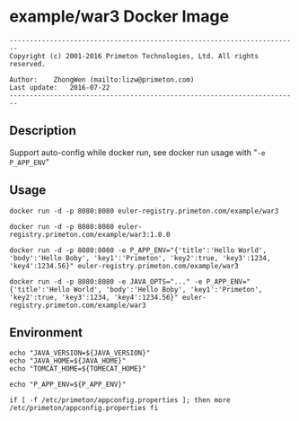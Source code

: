 # example/war3 Docker Image

`------------------------------------------------------------------------`  
`Copyright (c) 2001-2016 Primeton Technologies, Ltd. All rights reserved.`  
  
`Author:	ZhongWen (mailto:lizw@primeton.com)`  
`Last update:	2016-07-22`  
`------------------------------------------------------------------------`
  
  
## Description  
  
Support auto-config while docker run, see docker run usage with "`-e P_APP_ENV`"      
  
  
## Usage  
  
`docker run -d -p 8080:8080 euler-registry.primeton.com/example/war3`
  
`docker run -d -p 8080:8080 euler-registry.primeton.com/example/war3:1.0.0`
  
`docker run -d -p 8080:8080 -e P_APP_ENV="{'title':'Hello World', 'body':'Hello Boby', 'key1':'Primeton', 'key2':true, 'key3':1234, 'key4':1234.56}" euler-registry.primeton.com/example/war3`
  
`docker run -d -p 8080:8080 -e JAVA_OPTS="..." -e P_APP_ENV="{'title':'Hello World', 'body':'Hello Boby', 'key1':'Primeton', 'key2':true, 'key3':1234, 'key4':1234.56}" euler-registry.primeton.com/example/war3`
  
  
## Environment
  
`echo "JAVA_VERSION=${JAVA_VERSION}"`  
`echo "JAVA_HOME=${JAVA_HOME}"`  
`echo "TOMCAT_HOME=${TOMECAT_HOME}"`

`echo "P_APP_ENV=${P_APP_ENV}"`

`if [ -f /etc/primeton/appconfig.properties ]; then more /etc/primeton/appconfig.properties fi`

  